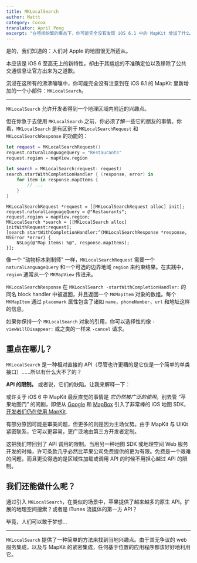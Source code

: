 ```yaml
---
title: MKLocalSearch
author: Mattt
category: Cocoa
translator: April Peng
excerpt: "在喧闹纷繁的事态下，你可能完全没有发现 iOS 6.1 中的 MapKit 增加了什么。"
---
```


是的，我们知道的：人们对 Apple 的地图很无所适从。

本应该是 iOS 6 至高无上的新特性，却由于其尴尬的不准确定位以及移除了公共交通信息让官方出来为之道歉。

沉浸在这所有的沸沸嚷嚷中，你可能完全没有注意到在 iOS 6.1 的 MapKit 里新增加的一个小部件：`MKLocalSearch`。

---

`MKLocalSearch` 允许开发者得到一个地理区域内附近的兴趣点。

但在你急于去使用 `MKLocalSearch` 之前，你必须了解一些它的朋友的事情。你看，`MKLocalSearch` 是有区别于 `MKLocalSearchRequest` 和 `MKLocalSearchResponse` 的功能的：

```swift
let request = MKLocalSearchRequest()
request.naturalLanguageQuery = "Restaurants"
request.region = mapView.region

let search = MKLocalSearch(request: request)
search.startWithCompletionHandler { (response, error) in
    for item in response.mapItems {
        // ...
    }
}
```

```objc
MKLocalSearchRequest *request = [[MKLocalSearchRequest alloc] init];
request.naturalLanguageQuery = @"Restaurants";
request.region = mapView.region;
MKLocalSearch *search = [[MKLocalSearch alloc] initWithRequest:request];
[search startWithCompletionHandler:^(MKLocalSearchResponse *response, NSError *error) {
    NSLog(@"Map Items: %@", response.mapItems);
}];
```

像一个 “动物标本剥制师” 一样，`MKLocalSearchRequest` 需要一个 `naturalLanguageQuery` 和一个可选的边界地域 `region` 来约束结果。在实践中，`region` 通常从一个 `MKMapView` 传进来。

`MKLocalSearchResponse` 在 `MKLocalSearch -startWithCompletionHandler:` 的同名 block handler 中被返回，并且返回一个 `MKMapItem` 对象的数组。每个 `MKMapItem` 通过 `placemark` 属性包含了诸如 `name`，`phoneNumber`，`url` 和地址这样的信息。

如果你保持一个 `MKLocalSearch` 对象的引用，你可以选择性的像 `-viewWillDisappear:` 或之类的一样来 `-cancel` 请求。

## 重点在哪儿？

`MKLocalSearch` 是一种相对直接的 API（尽管也许更糟的是它仅是一个简单的单类接口）......所以有什么大不了的？

**API 的限制。** 或者说，它们的缺陷。让我来解释一下：

或许关于 iOS 6 中 MapKit 最反直觉的事情是 _它仍然被广泛的使用_。别去管 “苹果地图门” 的闹剧，即使从 [Google](https://developers.google.com/maps/documentation/ios/) 和 [MapBox](http://mapbox.com/mobile/) 引入了非常棒的 iOS 地图 SDK，[开发者们仍在使用 MapKit](https://appleinsider.com/articles/13/03/18/developers-prefer-apples-ios-maps-sdk-over-google-maps).

有部分原因可能是审美问题，但更多的则是因为主场优势。由于 MapKit 与 UIKit 紧密联系，它可以更容易，更广泛地由第三方开发者定制。

这把我们带回到了 API 调用的限制。当用另一种地图 SDK 或地理空间 Web 服务开发的时候，许可条款几乎必然比苹果公司免费提供的更为有限。免费是一个艰难的问题，而且更没得选的是区域性加载或调用 API 的时候不用担心越过 API 的限制。

## 我们还能做什么呢？

通过引入 `MKLocalSearch`，在类似的场景中，苹果提供了越来越多的原生 API。扩展的地理空间搜索？或者是 iTunes 流媒体的第一方 API？

毕竟，人们可以敢于梦想...

---

`MKLocalSearch` 提供了一种简单的方法来找到当地兴趣点。由于其无争议的 web 服务集成，以及与 MapKit 的紧密集成，任何基于位置的应用程序都该好好地利用它。

```

```
